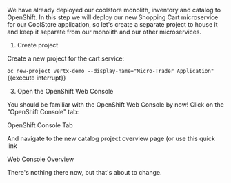 We have already deployed our coolstore monolith, inventory and catalog to OpenShift. In this step we will deploy our new Shopping Cart microservice for our CoolStore application, so let's create a separate project to house it and keep it separate from our monolith and our other microservices.

1. Create project

Create a new project for the cart service:

``oc new-project vertx-demo --display-name="Micro-Trader Application"``{{execute interrupt}}

3. Open the OpenShift Web Console

You should be familiar with the OpenShift Web Console by now! Click on the "OpenShift Console" tab:

OpenShift Console Tab

And navigate to the new catalog project overview page (or use this quick link

Web Console Overview

There's nothing there now, but that's about to change.